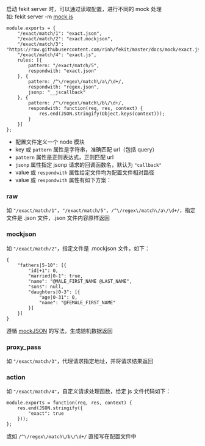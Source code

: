 启动 fekit server 时，可以通过读取配置，进行不同的 mock 处理    
如: fekit server -m [mock.js](https://raw.githubusercontent.com/rinh/fekit/master/docs/mock/sample.js)

    module.exports = {
        "/exact/match/1": "exact.json",
        "/exact/match/2": "exact.mockjson",
        "/exact/match/3": "https://raw.githubusercontent.com/rinh/fekit/master/docs/mock/exact.json",
        "/exact/match/4": "exact.js",
        rules: [{
            pattern: "/exact/match/5",
            respondwith: "exact.json"
        }, {
            pattern: /^\/regex\/match\/a\/\d+/,
            respondwith: "regex.json",
            jsonp: "__jscallback"
        }, {
            pattern: /^\/regex\/match\/b\/\d+/,
            respondwith: function(req, res, context) {
                res.end(JSON.stringify(Object.keys(context)));
            }
        }]
    };

* 配置文件定义一个 node 模块
* key 或 `pattern` 属性是字符串，准确匹配 url（包括 query）
* `pattern` 属性是正则表达式，正则匹配 url
* `jsonp` 属性指定 jsonp 请求的回调函数名，默认为 `"callback"`
* value 或 `respondwith` 属性给定文件均为配置文件相对路径
* value 或 `respondwith` 属性有如下方案：


### raw
如 `"/exact/match/1"`，`"/exact/match/5"`，`/^\/regex\/match\/a\/\d+/`，指定文件是 .json 文件，.json 文件内容原样返回


### mockjson
如 `"/exact/match/2"`，指定文件是 .mockjson 文件，如下：

    {
        "fathers|5-10": [{
            "id|+1": 0,
            "married|0-1": true,
            "name": "@MALE_FIRST_NAME @LAST_NAME",
            "sons": null,
            "daughters|0-3": [{
                "age|0-31": 0,
                "name": "@FEMALE_FIRST_NAME"
            }]
        }]
    }

遵循 [mockJSON](http://experiments.mennovanslooten.nl/2010/mockjson/) 的写法，生成随机数据返回


### proxy_pass
如 `"/exact/match/3"`，代理请求指定地址，并将请求结果返回

### action
如 `"/exact/match/4"`，自定义请求处理函数，给定 js 文件代码如下：

    module.exports = function(req, res, context) {
        res.end(JSON.stringify({
            "exact": true
        }));
    };

或如 `/^\/regex\/match\/b\/\d+/` 直接写在配置文件中
